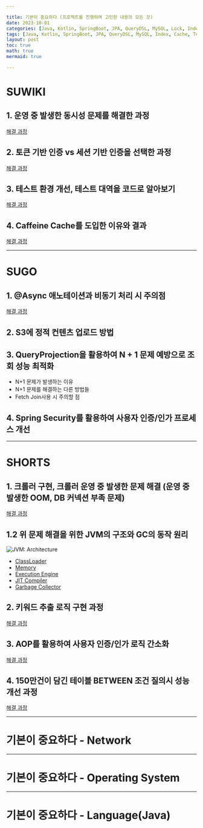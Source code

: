 ```yaml
---

title: 기본이 중요하다 (프로젝트를 진행하며 고민한 내용의 모든 것)
date: 2023-10-01
categories: [Java, Kotlin, SpringBoot, JPA, QueryDSL, MySQL, Lock, Index, Cache, Async, Test, Authorization]
tags: [Java, Kotlin, SpringBoot, JPA, QueryDSL, MySQL, Index, Cache, Test, Authorization]
layout: post
toc: true
math: true
mermaid: true

---
```


# SUWIKI

## 1. 운영 중 발생한 동시성 문제를 해결한 과정

[해결 과정](https://k-diger.github.io/posts/SUWIKI-1)

## 2. 토큰 기반 인증 vs 세션 기반 인증을 선택한 과정

[해결 과정](https://k-diger.github.io/posts/SUWIKI-2)

## 3. 테스트 환경 개선, 테스트 대역을 코드로 알아보기

[해결 과정](https://k-diger.github.io/posts/SUWIKI-3)

## 4. Caffeine Cache를 도입한 이유와 결과

[해결 과정](https://k-diger.github.io/posts/SUWIKI-4)

---

# SUGO

## 1. @Async 애노테이션과 비동기 처리 시 주의점

[해결 과정](https://k-diger.github.io/posts/SUGO-1)

## 2. S3에 정적 컨텐츠 업로드 방법

## 3. QueryProjection을 활용하여 N + 1 문제 예방으로 조회 성능 최적화

- N+1 문제가 발생하는 이유
- N+1 문제를 해결하는 다른 방법들
- Fetch Join사용 시 주의할 점

## 4. Spring Security를 활용하여 사용자 인증/인가 프로세스 개선

---

# SHORTS

## 1. 크롤러 구현, 크롤러 운영 중 발생한 문제 해결 (운영 중 발생한 OOM, DB 커넥션 부족 문제)

[해결 과정](https://k-diger.github.io/posts/SHORTS-1)

## 1.2 위 문제 해결을 위한 JVM의 구조와 GC의 동작 원리

![JVM: Architecture](https://techvidvan.com/tutorials/wp-content/uploads/sites/2/2020/06/JVM-Model.jpg)

- [ClassLoader](https://k-diger.github.io/posts/ClassLoader)
- [Memory](https://k-diger.github.io/posts/JVM-Memory)
- [Execution Engine](https://k-diger.github.io/posts/Execution-Engine)
- [JIT Compiler](https://k-diger.github.io/posts/JITCompiler)
- [Garbage Collector](https://k-diger.github.io/posts/JVM-GC)

## 2. 키워드 추출 로직 구현 과정

[해결 과정](https://k-diger.github.io/posts/SHORTS-2)

## 3. AOP를 활용하여 사용자 인증/인가 로직 간소화

[해결 과정](https://k-diger.github.io/posts/SHORTS-3)

## 4. 150만건이 담긴 테이블 BETWEEN 조건 질의시 성능 개선 과정

[해결 과정](https://k-diger.github.io/posts/SHORTS-4)

---

# 기본이 중요하다 - Network

---

# 기본이 중요하다 - Operating System

---

# 기본이 중요하다 - Language(Java)
